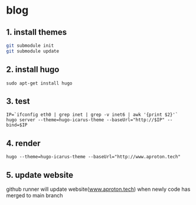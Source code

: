 # blog

## 1. install themes
```bash
git submodule init
git submodule update
```

## 2. install hugo
```
sudo apt-get install hugo
```

## 3. test
```
IP=`ifconfig eth0 | grep inet | grep -v inet6 | awk '{print $2}'`
hugo server --theme=hugo-icarus-theme --baseUrl="http://$IP" --bind=$IP
```

## 4. render
```
hugo --theme=hugo-icarus-theme --baseUrl="http://www.aproton.tech"
```

## 5. update website
github runner will update website(www.aproton.tech) when newly code has merged to main branch